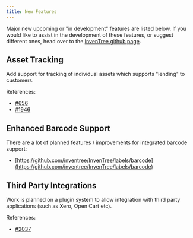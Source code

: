 ```yaml
---
title: New Features
---
```


Major new upcoming or "in development" features are listed below. If you would like to assist in the development of these features, or suggest different ones, head over to the [InvenTree github page](https://github.com/inventree/inventree).

## Asset Tracking

Add support for tracking of individual assets which supports "lending" to customers.

References:

- [#656](https://github.com/inventree/InvenTree/issues/656)
- [#1946](https://github.com/inventree/InvenTree/issues/1946)

## Enhanced Barcode Support

There are a lot of planned features / improvements for integrated barcode support:

- [https://github.com/inventree/InvenTree/labels/barcode](https://github.com/inventree/InvenTree/labels/barcode)

## Third Party Integrations

Work is planned on a plugin system to allow integration with third party applications (such as Xero, Open Cart etc).

References:

- [#2037](https://github.com/inventree/InvenTree/issues/2037)
